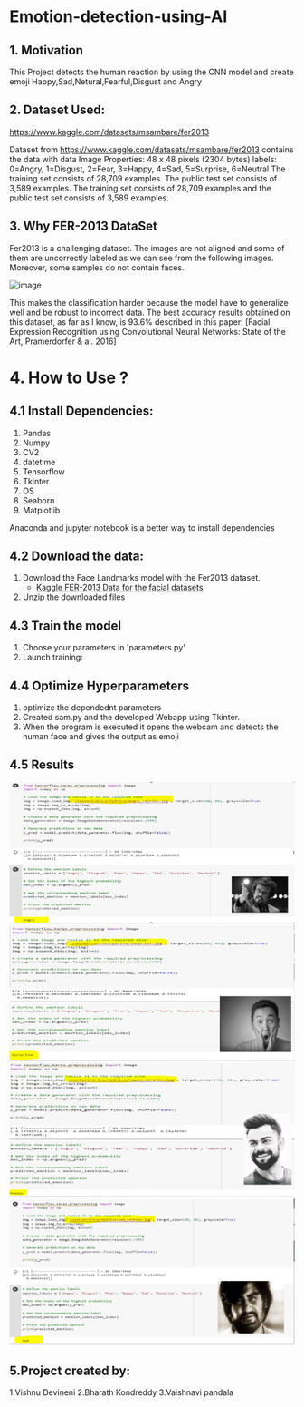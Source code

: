 # Emotion-detection-using-AI

## 1. Motivation

This Project detects the human reaction by using the CNN model and create  emoji Happy,Sad,Netural,Fearful,Disgust and Angry 

## 2. Dataset Used:

https://www.kaggle.com/datasets/msambare/fer2013


Dataset from https://www.kaggle.com/datasets/msambare/fer2013 contains the data with data Image Properties: 48 x 48 pixels (2304 bytes) labels: 0=Angry, 1=Disgust, 2=Fear, 3=Happy, 4=Sad, 5=Surprise, 6=Neutral The training set consists of 28,709 examples. The public test set consists of 3,589 examples. The training set consists of 28,709 examples and the public test set consists of 3,589 examples.

## 3. Why FER-2013 DataSet

Fer2013 is a challenging dataset. The images are not aligned and some of them are uncorrectly labeled as we can see from the following images. Moreover, some samples do not contain faces.

  ![image](https://user-images.githubusercontent.com/120184924/206932932-304c7cb8-0903-478a-a61e-90b93c9474ea.png)


This makes the classification harder because the model have to generalize well and be robust to incorrect data. The best accuracy results obtained on this dataset, as far as I know, is 93.6% described in this paper: [Facial Expression Recognition using Convolutional Neural Networks: State of the Art, Pramerdorfer & al. 2016]

# 4. How to Use ?
## 4.1 Install Dependencies:

1. Pandas
2. Numpy
3. CV2
4. datetime
5. Tensorflow
6. Tkinter
7. OS
8. Seaborn
9. Matplotlib

Anaconda and jupyter notebook is a better way to install dependencies 


## 4.2 Download the data:

1. Download the Face Landmarks model with the Fer2013 dataset.
     - [Kaggle FER-2013 Data for the facial datasets ](https://www.kaggle.com/datasets/msambare/fer2013)
 2. Unzip the downloaded files 

## 4.3 Train the model

1. Choose your parameters in 'parameters.py'
2. Launch training:

## 4.4 Optimize Hyperparameters 

1. optimize the dependednt parameters 
2. Created sam.py and the developed Webapp using Tkinter.
3. When the program is executed it opens the webcam and detects the human face and gives the output as emoji

## 4.5 Results

 ![image](https://raw.githubusercontent.com/VISHNU-0909/Emotion-detection-using-AI/main/Images/Angry.png)
![image](https://github.com/VISHNU-0909/Emotion-detection-using-AI/blob/main/Images/Suprise.png)
![image](https://github.com/VISHNU-0909/Emotion-detection-using-AI/blob/main/Images/happy.png)
![image](https://github.com/VISHNU-0909/Emotion-detection-using-AI/blob/main/Images/sad.png)


## 5.Project created by:

1.Vishnu Devineni
2.Bharath Kondreddy
3.Vaishnavi pandala


